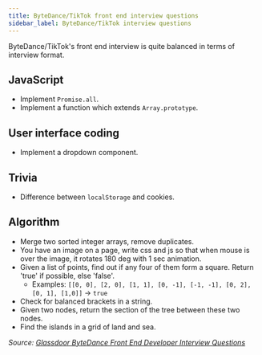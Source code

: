 ```yaml
---
title: ByteDance/TikTok front end interview questions
sidebar_label: ByteDance/TikTok interview questions
---
```


ByteDance/TikTok's front end interview is quite balanced in terms of interview format.

## JavaScript

- Implement `Promise.all`.
- Implement a function which extends `Array.prototype`.

## User interface coding

- Implement a dropdown component.

## Trivia

- Difference between `localStorage` and cookies.

## Algorithm

- Merge two sorted integer arrays, remove duplicates.
- You have an image on a page, write css and js so that when mouse is over the image, it rotates 180 deg with 1 sec animation.
- Given a list of points, find out if any four of them form a square. Return 'true' if possible, else 'false'.
  - Examples: `[[0, 0], [2, 0], [1, 1], [0, -1], [-1, -1], [0, 2], [0, 1], [1,0]]` -> `true`
- Check for balanced brackets in a string.
- Given two nodes, return the section of the tree between these two nodes.
- Find the islands in a grid of land and sea.

_Source: [Glassdoor ByteDance Front End Developer Interview Questions](https://www.glassdoor.sg/Interview/ByteDance-Front-End-Developer-Interview-Questions-EI_IE1624196.0,9_KO10,29.htm)_
